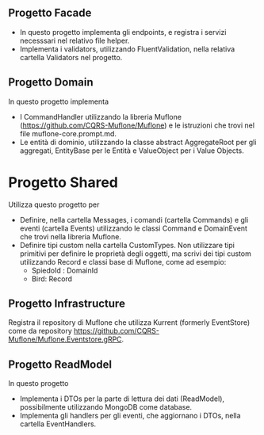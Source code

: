 ## Progetto Facade
- In questo progetto implementa gli endpoints, e registra i servizi necesssari nel relativo file helper.
- Implementa i validators, utilizzando FluentValidation, nella relativa cartella Validators nel progetto.

## Progetto Domain
In questo progetto implementa 
- I CommandHandler utilizzando la libreria Muflone (https://github.com/CQRS-Muflone/Muflone) e le istruzioni che trovi nel file muflone-core.prompt.md.
- Le entità di dominio, utilizzando la classe abstract AggregateRoot per gli aggregati, EntityBase per le Entità e ValueObject per i Value Objects.

# Progetto Shared
Utilizza questo progetto per 
- Definire, nella cartella Messages, i comandi (cartella Commands) e gli eventi (cartella Events) utilizzando le classi Command e DomainEvent che trovi nella libreria Muflone.
- Definire tipi custom nella cartella CustomTypes. Non utilizzare tipi primitivi per definire le proprietà degli oggetti, ma scrivi dei tipi custom utilizzando Record e classi base di Muflone, come ad esempio:
  - SpiedoId : DomainId
  - Bird: Record

## Progetto Infrastructure
Registra il repository di Muflone che utilizza Kurrent (formerly EventStore) come da repository https://github.com/CQRS-Muflone/Muflone.Eventstore.gRPC.

## Progetto ReadModel
In questo progetto 
- Implementa i DTOs per la parte di lettura dei dati (ReadModel), possibilmente utilizzando MongoDB come database.
- Implementa gli handlers per gli eventi, che aggiornano i DTOs, nella cartella EventHandlers.
